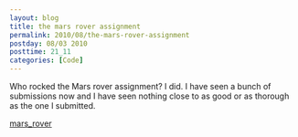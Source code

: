 ```yaml
---
layout: blog
title: the mars rover assignment
permalink: 2010/08/the-mars-rover-assignment
postday: 08/03 2010
posttime: 21_11
categories: [Code]
---
```


<p>Who rocked the Mars rover assignment? I did. I have seen a bunch of submissions now and I have seen nothing close to as good or as thorough as the one I submitted.</p>

<a href='http://blog.kristeraxel.com/wp-content/uploads/2010/08/mars_rover.zip'>mars_rover</a>
